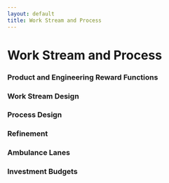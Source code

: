 ```yaml
---
layout: default
title: Work Stream and Process
---
```


# Work Stream and Process

### <a name="product-and-engineering-reward-functions">Product and Engineering Reward Functions</a>

### <a name="work-stream-design">Work Stream Design</a>

### <a name="process-design">Process Design</a>

### <a name="refinement">Refinement</a>

### <a name="ambulance-lanes">Ambulance Lanes</a>

### <a name="investment-budgets">Investment Budgets</a>